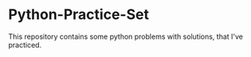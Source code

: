 # Python-Practice-Set
This repository contains some python problems with solutions, that I've practiced.
